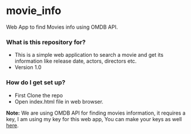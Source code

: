 # movie_info #
Web App to find Movies info using OMDB API.

### What is this repository for? ###

* This is a simple web application to search a movie and get its information like release date, actors, directors etc.
* Version 1.0

### How do I get set up? ###

* First Clone the repo
* Open index.html file in web browser.

**Note:** We are using OMDB API for finding movies information, it requires a key, I am using my key for this web app, You can make your keys as well [here](http://www.omdbapi.com/apikey.aspx).


